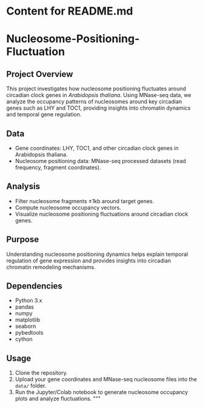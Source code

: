 # Content for README.md

# Nucleosome-Positioning-Fluctuation

## Project Overview
This project investigates how nucleosome positioning fluctuates around circadian clock genes in *Arabidopsis thaliana*. Using MNase-seq data, we analyze the occupancy patterns of nucleosomes around key circadian genes such as LHY and TOC1, providing insights into chromatin dynamics and temporal gene regulation.

## Data
- Gene coordinates: LHY, TOC1, and other circadian clock genes in Arabidopsis thaliana.
- Nucleosome positioning data: MNase-seq processed datasets (read frequency, fragment coordinates).

## Analysis
- Filter nucleosome fragments ±1kb around target genes.
- Compute nucleosome occupancy vectors.
- Visualize nucleosome positioning fluctuations around circadian clock genes.

## Purpose
Understanding nucleosome positioning dynamics helps explain temporal regulation of gene expression and provides insights into circadian chromatin remodeling mechanisms.

## Dependencies
- Python 3.x
- pandas
- numpy
- matplotlib
- seaborn
- pybedtools
- cython

## Usage
1. Clone the repository.
2. Upload your gene coordinates and MNase-seq nucleosome files into the `data/` folder.
3. Run the Jupyter/Colab notebook to generate nucleosome occupancy plots and analyze fluctuations.
"""
